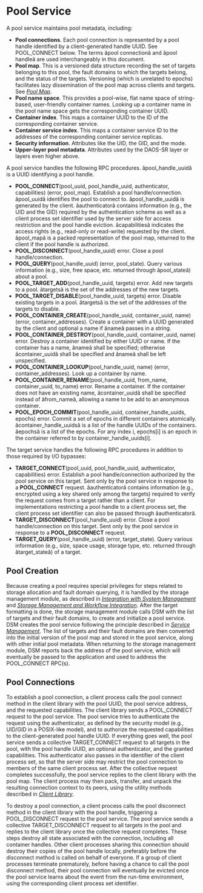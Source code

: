 # Pool Service

A pool service maintains pool metadata, including:

- **Pool connections**. Each pool connection is represented by a pool handle identified by a client-generated handle UUID. See POOL_CONNECT below. The terms âpool connectionâ and âpool handleâ are used interchangeably in this document.
- **Pool map**. This is a versioned data structure recording the set of targets belonging to this pool, the fault domains to which the targets belong, and the status of the targets. Versioning (which is unrelated to epochs) facilitates lazy dissemination of the pool map across clients and targets. See <a href="../object/key_array_object.md#10.1">*Pool Map*</a>.
- **Pool name space**. This provides a pool-wise, flat name space of string-based, user-friendly container names. Looking up a container name in the pool name space gets the corresponding container UUID.
- **Container index**. This maps a container UUID to the ID of the corresponding container service.
- **Container service index**. This maps a container service ID to the addresses of the corresponding container service replicas.
- **Security information**. Attributes like the UID, the GID, and the mode.
- **Upper-layer pool metadata**. Attributes used by the DAOS-SR layer or layers even higher above.

A pool service handles the following RPC procedures. âpool_handle_uuidâ is a UUID identifying a pool handle.

- **POOL_CONNECT**(pool_uuid, pool_handle_uuid, authenticator, capabilities) (error, pool_map). Establish a pool handle/connection. âpool_uuidâ identifies the pool to connect to. âpool_handle_uuidâ is generated by the client. âauthenticatorâ contains information (e.g., the UID and the GID) required by the authentication scheme as well as a client process set identifier used by the server side for access restriction and the pool handle eviction. âcapabilitiesâ indicates the access rights (e.g., read-only or read-write) requested by the client. âpool_mapâ is a packed representation of the pool map, returned to the client if the pool handle is authorized.
- **POOL_DISCONNECT**(pool_handle_uuid) error. Close a pool handle/connection.
- **POOL_QUERY**(pool_handle_uuid) (error, pool_state). Query various information (e.g., size, free space, etc. returned through âpool_stateâ) about a pool.
- **POOL_TARGET_ADD**(pool_handle_uuid, targets) error. Add new targets to a pool. âtargetsâ is the set of the addresses of the new targets.
- **POOL_TARGET_DISABLE**(pool_handle_uuid, targets) error. Disable existing targets in a pool. âtargetsâ is the set of the addresses of the targets to disable.
- **POOL_CONTAINER_CREATE**(pool_handle_uuid, container_uuid, name) (error, container_addresses). Create a container with a UUID generated by the client and optional a name if ânameâ passes in a string.
- **POOL_CONTAINER_DESTROY**(pool_handle_uuid, container_uuid, name) error. Destroy a container identified by either UUID or name. If the container has a name, ânameâ shall be specified; otherwise âcontainer_uuidâ shall be specified and ânameâ shall be left unspecified.
- **POOL_CONTAINER_LOOKUP**(pool_handle_uuid, name) (error, container_addresses). Look up a container by name.
- **POOL_CONTAINER_RENAME**(pool_handle_uuid, from_name, container_uuid, to_name) error. Rename a container. If the container does not have an existing name, âcontainer_uuidâ shall be specified instead of âfrom_nameâ, allowing a name to be add to an anonymous container.
- **POOL_EPOCH_COMMIT**(pool_handle_uuid, container_handle_uuids, epochs) error. Commit a set of epochs in different containers atomically. âcontainer_handle_uuidsâ is a list of the handle UUIDs of the containers. âepochsâ is a list of the epochs. For any index i, epochs[i] is an epoch in the container referred to by container_handle_uuids[i].

The target service handles the following RPC procedures in addition to those required by I/O bypasses:

- **TARGET_CONNECT**(pool_uuid, pool_handle_uuid, authenticator, capabilities) error. Establish a pool handle/connection authorized by the pool service on this target. Sent only by the pool service in response to a **POOL_CONNECT** request. âauthenticatorâ contains information (e.g., encrypted using a key shared only among the targets) required to verify the request comes from a target rather than a client. For implementations restricting a pool handle to a client process set, the client process set identifier can also be passed through âauthenticatorâ.
- **TARGET_DISCONNECT**(pool_handle_uuid) error. Close a pool handle/connection on this target. Sent only by the pool service in response to a **POOL_DISCONNECT** request.
- **TARGET_QUERY**(pool_handle_uuid) (error, target_state). Query various information (e.g., size, space usage, storage type, etc. returned through âtarget_stateâ) of a target.

<a id="8.4"></a>
## Pool Creation

Because creating a pool requires special privileges for steps related to storage allocation and fault domain querying, it is handled by the storage management module, as described in <a href="../client/layering.md#56">*Integration with System Management*</a> and <a href="/doc/use_cases.md#61">*Storage Management and Workflow Integration*</a>. After the target formatting is done, the storage management module calls DSM with the list of targets and their fault domains, to create and initialize a pool service. DSM creates the pool service following the principle described in *<a href="#8.3.3">Service Management</a>*. The list of targets and their fault domains are then converted into the initial version of the pool map and stored in the pool service, along with other initial pool metadata. When returning to the storage management module, DSM reports back the address of the pool service, which will eventually be passed to the application and used to address the POOL_CONNECT RPC(s).

<a id="8.5"></a>
## Pool Connections

To establish a pool connection, a client process calls the pool connect method in the client library with the pool UUID, the pool service address, and the requested capabilities. The client library sends a POOL_CONNECT request to the pool service. The pool service tries to authenticate the request using the authenticator, as defined by the security model (e.g., UID/GID in a POSIX-like model), and to authorize the requested capabilities to the client-generated pool handle UUID. If everything goes well, the pool service sends a collective TARGET_CONNECT request to all targets in the pool, with the pool handle UUID, an optional authenticator, and the granted capabilities. This authenticator also passes in the identifier of the client process set, so that the server side may restrict the pool connection to members of the same client process set. After the collective request completes successfully, the pool service replies to the client library with the pool map. The client process may then pack, transfer, and unpack the resulting connection context to its peers, using the utility methods described in *<a href="#8.1">Client Library</a>*.

To destroy a pool connection, a client process calls the pool disconnect method in the client library with the pool handle, triggering a POOL_DISCONNECT request to the pool service. The pool service sends a collective TARGET_DISCONNECT request to all targets in the pool and replies to the client library once the collective request completes. These steps destroy all state associated with the connection, including all container handles. Other client processes sharing this connection should destroy their copies of the pool handle locally, preferably before the disconnect method is called on behalf of everyone. If a group of client processes terminate prematurely, before having a chance to call the pool disconnect method, their pool connection will eventually be evicted once the pool service learns about the event from the run-time environment, using the corresponding client process set identifier.
